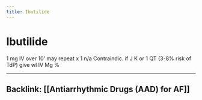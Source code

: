 ```yaml
---
title: Ibutilide
---
```


# Ibutilide

1 mg IV over 10’
may repeat x 1
n/a
Contraindic. if J K or 1 QT (3-8% risk of TdP) give wl IV Mg
%

---

## Backlink: [[Antiarrhythmic Drugs (AAD) for AF]]
